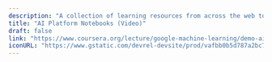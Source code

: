 ```yaml
---
description: "A collection of learning resources from across the web to help you skill up while at home"
title: "AI Platform Notebooks (Video)"
draft: false
link: "https://www.coursera.org/lecture/google-machine-learning/demo-ai-platform-notebooks-hFr5g"
iconURL: "https://www.gstatic.com/devrel-devsite/prod/vafbb0b5d787a2bc7a3bcbfb9dfdb3baefdd01831979d5302dd65271466576cda/cloud/images/cloud-logo.svg?dcb_=0.06609720061385493"
---
```

